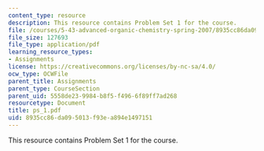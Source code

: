 ```yaml
---
content_type: resource
description: This resource contains Problem Set 1 for the course.
file: /courses/5-43-advanced-organic-chemistry-spring-2007/8935cc86da095013f93ea894e1497151_ps_1.pdf
file_size: 127693
file_type: application/pdf
learning_resource_types:
- Assignments
license: https://creativecommons.org/licenses/by-nc-sa/4.0/
ocw_type: OCWFile
parent_title: Assignments
parent_type: CourseSection
parent_uid: 5558de23-9984-b8f5-f496-6f89ff7ad268
resourcetype: Document
title: ps_1.pdf
uid: 8935cc86-da09-5013-f93e-a894e1497151
---
```

This resource contains Problem Set 1 for the course.